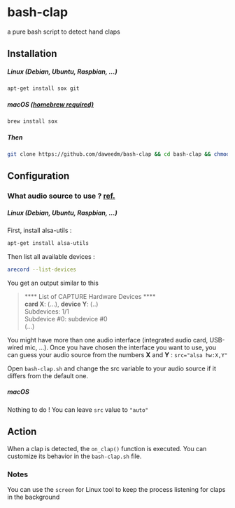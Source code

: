 # bash-clap
a pure bash script to detect hand claps

## Installation
##### Linux (Debian, Ubuntu, Raspbian, ...)
```bash
apt-get install sox git
```

##### macOS [(homebrew required)](https://brew.sh/)
```bash
brew install sox
```
##### Then
```bash
git clone https://github.com/daweedm/bash-clap && cd bash-clap && chmod+x bash-clap.sh
```

## Configuration
### What audio source to use ? [ref.](http://www.voxforge.org/home/docs/faq/faq/linux-how-to-determine-your-audio-cards-or-usb-mics-maximum-sampling-rate)

##### Linux (Debian, Ubuntu, Raspbian, ...)
First, install alsa-utils :
```bash
apt-get install alsa-utils
```

Then list all available devices : 
```bash
arecord --list-devices
```
You get an output similar to this

> **** List of CAPTURE Hardware Devices ****  
> **card X**: (...), **device Y**: (..)  
> Subdevices: 1/1  
> Subdevice #0: subdevice #0  
> (...)

You might have more than one audio interface (integrated audio card, USB-wired mic, ...). Once you have chosen the interface you want to use, you can guess your audio source from the numbers **X** and **Y** : `src="alsa hw:X,Y"`

Open `bash-clap.sh` and change the src variable to your audio source if it differs from the default one.

##### macOS
Nothing to do ! You can leave `src` value to `"auto"`

## Action

When a clap is detected, the `on_clap()` function is executed. You can customize its behavior in the `bash-clap.sh` file. 

### Notes

You can use the `screen` for Linux tool to keep the process listening for claps in the background
